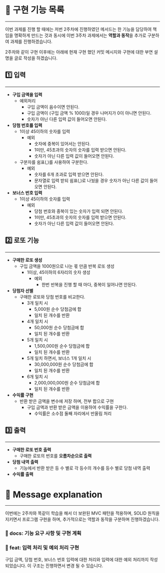 # 🦔 구현 기능 목록

---

이번 과제를 진행 할 때에는 저번 2주차에 진행하였던 메서드는 한 기능을 담당하여 책임을 명확하게 만드는 것과 동시에 이번 3주차 과제에서는 **역할과 동작**을 추가로 구분하여 과제를 진행하겠습니다.

2주차와 같이 구현 이후에는 아래에 현재 구현 했던 커밋 메시지와 구현에 대한 부연 설명을 글로 작성을 하겠습니다.

## 1️⃣ 입력

---

- **구입 금액을 입력**
    - 예외처리
        - 구입 금액이 음수이면 안된다.
        - 구입 금액이 (구입 금액 % 1000)일 경우 나머지가 0이 아니면 안된다.
        - 숫자가 아닌 다른 입력 값이 들어오면 안된다.
- **당첨 번호를 입력**
    - 1이상 45이하의 숫자를 입력
        - 예외
            - 숫자에 중복이 있어서는 안된다.
            - 1미만, 45초과의 숫자의 숫자를 입력 받으면 안된다.
            - 숫자가 아닌 다른 입력 값이 들어오면 안된다.
    - 구분자를 쉼표(,)를 사용하여 구분한다.
        - 예외
            - 숫자를 6개 초과로 입력 받으면 안된다.
            - 문자열로 입력 받되 쉼표(,)로 나눴을 경우 숫자가 아닌 다른 값이 들어오면 안된다.
- **보너스 번호 입력**
    - 1이상 45이하의 숫자를 입력
        - 예외
            - 당첨 번호와 중복이 있는 숫자가 입력 되면 안된다.
            - 1미만, 45초과의 숫자의 숫자를 입력 받으면 안된다.
            - 숫자가 아닌 다른 입력 값이 들어오면 안된다.

## 2️⃣ 로또 기능

---

- **구매한 로또 생성**
    - 구입 금액을 1000원으로 나눈 몫 만큼 반복 로또 생성
        - 1이상, 45이하의 6자리의 숫자 생성
            - 예외
                - 한번 반복을 진행 할 때 마다, 중복이 일어나면 안된다.
- **당첨자 선별**
    - 구매한 로또와 당첨 번호를 비교한다.
        - 3개 일치 시
            - 5,000원 순수 당첨금에 합
            - 일치 된 개수를 반환
        - 4개 일치 시
            - 50,000원 순수 당첨금에 합
            - 일치 된 개수를 반환
        - 5개 일치 시
            - 1,500,000원 순수 당첨금에 합
            - 일치 된 개수를 반환
        - 5개 일치 하면서, 보너스 1개 일치 시
            - 30,000,000원 순수 당첨금에 합
            - 일치 된 개수를 반환
        - 6개 일치 시
            - 2,000,000,000원 순수 당첨금에 합
            - 일치 된 개수를 반환
- **수익률 구현**
    - 반환 받은 금액을 변수에 저장 하며, 전부 합으로 구현
        - 구입 금액과 반환 받은 금액을 이용하여 수익률을 구한다.
            - 수익률은 소수점 둘째 자리에서 반올림 처리

## 3️⃣ 출력

---

- **구매한 로또 번호 출력**
  - 구매한 로또의 번호를 **오름차순으로 출력**
- **당첨 내역 출력**
  - 기능에서 반환 받은 등 수 별로 각 등수의 개수를 등수 별로 당첨 내역 출력
- **수익률 출력**

# 🤩 Message explanation

---

이번에는 2주차와 똑같이 학습을 해서 더 보완된 MVC 패턴을 적용하며, SOLID 원칙을 지키면서 프로그램 구현을 하며, 추가적으로는 역할과 동작을 구분하며 진행하겠습니다.

### 📑 docs: 기능 요구 사항 및 구현 계획

### 📜 feat: 입력 처리 및 예외 처리 구현
구입 금액, 당첨 번호, 보너스 번호 입력에 대한 처리와 입력에 대한 예외 처리까지 작성되었습니다. 이 구조는 진행하면서 변경 될 수 있습니다.